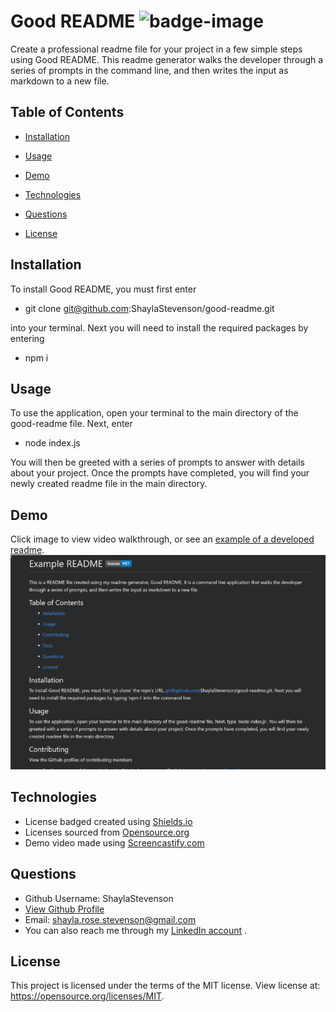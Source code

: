 # Good README ![badge-image](https://img.shields.io/static/v1?label=license&message=MIT&color=blue)  
Create a professional readme file for your project in a few simple steps using Good README. This readme generator walks the developer through a series of prompts in the command line, and then writes the input as markdown to a new file. 

## Table of Contents

  * [Installation](#Installation)

  * [Usage](#Usage)

  * [Demo](#Demo)

  * [Technologies](#Technologies)

  * [Questions](#Questions)

  * [License](#License)

  ## Installation
  To install Good README, you must first enter
  * git clone git@github.com:ShaylaStevenson/good-readme.git

  into your terminal. Next you will need to install the required packages by entering
  * npm i
  
  ## Usage
  To use the application, open your terminal to the main directory of the good-readme file. Next, enter
  * node index.js
  
  You will then be greeted with a series of prompts to answer with details about your project. Once the prompts have completed, you will find your newly created readme file in the main directory. 

  ## Demo
  Click image to view video walkthrough, or see an [example of a developed readme](assets/images/EXAMPLE-README.md).
  [![Demo Image](assets/images/demo-image.png)](https://drive.google.com/file/d/1jYpNIZur5sJ8BC0xd4WncFfqOmGCcqTi/view "Demo Video")

  ## Technologies
  * License badged created using [Shields.io](https://shields.io/)
  * Licenses sourced from [Opensource.org](https://opensource.org/)
  * Demo video made using [Screencastify.com](https://www.screencastify.com/)

  ## Questions
  * Github Username: ShaylaStevenson
  * [View Github Profile](https://github.com/ShaylaStevenson)
  * Email: shayla.rose.stevenson@gmail.com
  * You can also reach me through my [LinkedIn account](https://www.linkedin.com/in/shayla-stevenson-806143200/) .

  ## License
  This project is licensed under the terms of the MIT license. View license at:
  https://opensource.org/licenses/MIT.
